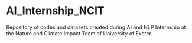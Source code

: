 # AI_Internship_NCIT
Repository of codes and datasets created during AI and NLP Internship at the Nature and Climate Impact Team of University of Exeter.
